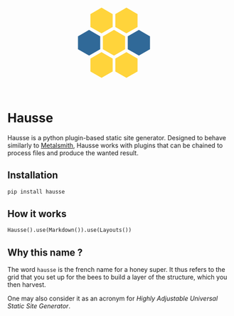 <center>
<svg xmlns="http://www.w3.org/2000/svg" xmlns:xlink="http://www.w3.org/1999/xlink" width="236px" height="236">
    <polygon 
            points="24.8,22 37.3,29.2 37.3,43.7 24.8,50.9 12.3,43.7 12.3,29.2" 
            fill="#306998" stroke="ffd743" style="transform: scale(2) translateY(25px);"/>
    <polygon 
            points="24.8,22 37.3,29.2 37.3,43.7 24.8,50.9 12.3,43.7 12.3,29.2" 
            fill="#ffd43b" stroke="ffd743" style="transform: scale(2) translateX(28px) translateY(25px);"/>
    <polygon 
            points="24.8,22 37.3,29.2 37.3,43.7 24.8,50.9 12.3,43.7 12.3,29.2" 
            fill="#ffd43b" stroke="ffd743" style="transform: scale(2) translateX(14px)"/>
    <polygon 
            points="24.8,22 37.3,29.2 37.3,43.7 24.8,50.9 12.3,43.7 12.3,29.2" 
            fill="#ffd43b" stroke="ffd743" style="transform: scale(2) translateX(42px)"/>
    <polygon 
            points="24.8,22 37.3,29.2 37.3,43.7 24.8,50.9 12.3,43.7 12.3,29.2" 
            fill="#ffd43b" stroke="ffd743" style="transform: scale(2) translateX(14px) translateY(50px);"/>
    <polygon 
            points="24.8,22 37.3,29.2 37.3,43.7 24.8,50.9 12.3,43.7 12.3,29.2" 
            fill="#ffd43b" stroke="ffd743" style="transform: scale(2) translateX(42px) translateY(50px);"/>
    <polygon 
            points="24.8,22 37.3,29.2 37.3,43.7 24.8,50.9 12.3,43.7 12.3,29.2" 
            fill="#306998" stroke="ffd743" style="transform: scale(2) translateX(56px) translateY(25px);"/>
</svg>
</center>

# Hausse

Hausse is a python plugin-based static site generator. Designed to behave similarly to [Metalsmith](https://github.com/segmentio/metalsmith), Hausse works with plugins that can be chained to process files and produce the wanted result.

## Installation

```bash
pip install hausse
```

## How it works

```python
Hausse().use(Markdown()).use(Layouts())
```

## Why this name ?

The word `hausse` is the french name for a honey super. It thus refers to the grid that you set up for the bees to build a layer of the structure, which you then harvest.

One may also consider it as an acronym for _Highly Adjustable Universal Static Site Generator_.